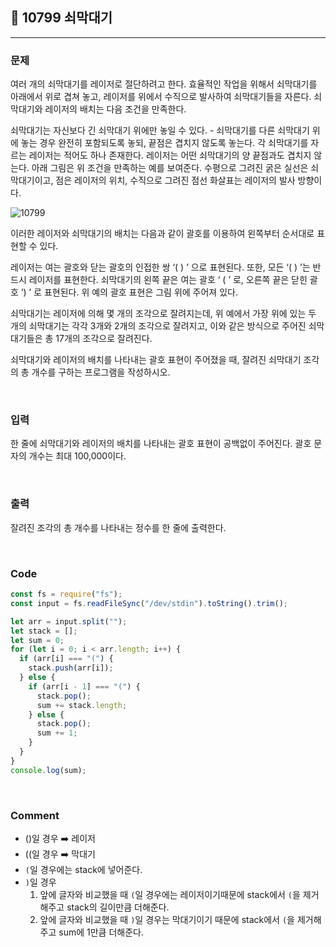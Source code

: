 ## 📮 10799 쇠막대기

---

### 문제

여러 개의 쇠막대기를 레이저로 절단하려고 한다. 효율적인 작업을 위해서 쇠막대기를 아래에서 위로 겹쳐 놓고, 레이저를 위에서 수직으로 발사하여 쇠막대기들을 자른다. 쇠막대기와 레이저의 배치는 다음 조건을 만족한다.

쇠막대기는 자신보다 긴 쇠막대기 위에만 놓일 수 있다. - 쇠막대기를 다른 쇠막대기 위에 놓는 경우 완전히 포함되도록 놓되, 끝점은 겹치지 않도록 놓는다.
각 쇠막대기를 자르는 레이저는 적어도 하나 존재한다.
레이저는 어떤 쇠막대기의 양 끝점과도 겹치지 않는다.
아래 그림은 위 조건을 만족하는 예를 보여준다. 수평으로 그려진 굵은 실선은 쇠막대기이고, 점은 레이저의 위치, 수직으로 그려진 점선 화살표는 레이저의 발사 방향이다.

![10799](../images/10799.jpg)

이러한 레이저와 쇠막대기의 배치는 다음과 같이 괄호를 이용하여 왼쪽부터 순서대로 표현할 수 있다.

레이저는 여는 괄호와 닫는 괄호의 인접한 쌍 ‘( ) ’ 으로 표현된다. 또한, 모든 ‘( ) ’는 반드시 레이저를 표현한다.
쇠막대기의 왼쪽 끝은 여는 괄호 ‘ ( ’ 로, 오른쪽 끝은 닫힌 괄호 ‘) ’ 로 표현된다.
위 예의 괄호 표현은 그림 위에 주어져 있다.

쇠막대기는 레이저에 의해 몇 개의 조각으로 잘려지는데, 위 예에서 가장 위에 있는 두 개의 쇠막대기는 각각 3개와 2개의 조각으로 잘려지고, 이와 같은 방식으로 주어진 쇠막대기들은 총 17개의 조각으로 잘려진다.

쇠막대기와 레이저의 배치를 나타내는 괄호 표현이 주어졌을 때, 잘려진 쇠막대기 조각의 총 개수를 구하는 프로그램을 작성하시오.

<br />

### 입력

한 줄에 쇠막대기와 레이저의 배치를 나타내는 괄호 표현이 공백없이 주어진다. 괄호 문자의 개수는 최대 100,000이다.

<br />

### 출력

잘려진 조각의 총 개수를 나타내는 정수를 한 줄에 출력한다.

<br />

### Code

```javascript
const fs = require("fs");
const input = fs.readFileSync("/dev/stdin").toString().trim();

let arr = input.split("");
let stack = [];
let sum = 0;
for (let i = 0; i < arr.length; i++) {
  if (arr[i] === "(") {
    stack.push(arr[i]);
  } else {
    if (arr[i - 1] === "(") {
      stack.pop();
      sum += stack.length;
    } else {
      stack.pop();
      sum += 1;
    }
  }
}
console.log(sum);
```

<br />

### Comment

- ()일 경우 ➡️ 레이저
- ((일 경우 ➡️ 막대기
- `(`일 경우에는 stack에 넣어준다.
- `)`일 경우
  1. 앞에 글자와 비교했을 때 `(`일 경우에는 레이저이기때문에 stack에서 `(`을 제거해주고 stack의 길이만큼 더해준다.
  2. 앞에 글자와 비교했을 때 `)`일 경우는 막대기이기 때문에 stack에서 `(`을 제거해주고 sum에 1만큼 더해준다.
